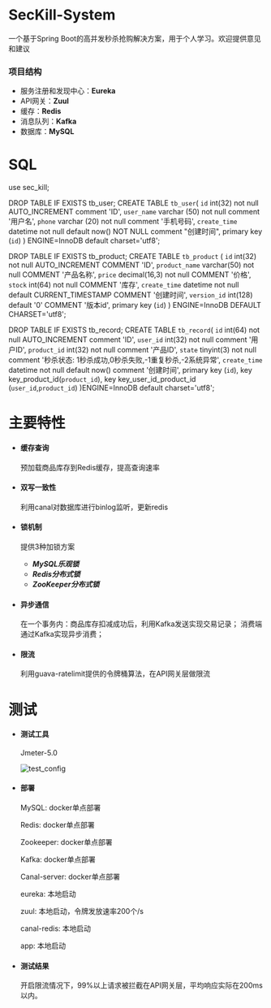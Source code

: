# SecKill-System

一个基于Spring Boot的高并发秒杀抢购解决方案，用于个人学习。欢迎提供意见和建议
 
 
### 项目结构
   - 服务注册和发现中心：**Eureka**
   - API网关：**Zuul**
   - 缓存：**Redis**
   - 消息队列：**Kafka**
   - 数据库：**MySQL**

 
# SQL

use sec_kill;

DROP TABLE IF EXISTS tb_user;
CREATE TABLE `tb_user`(
    `id` int(32) not null AUTO_INCREMENT comment 'ID',
    `user_name` varchar (50) not null comment '用户名',
    `phone` varchar (20) not null comment '手机号码',
    `create_time` datetime not null default now() NOT NULL comment "创建时间",
    primary key (`id`)
) ENGINE=InnoDB default charset='utf8';

DROP TABLE IF EXISTS tb_product;
CREATE TABLE `tb_product` (
  `id` int(32) not null AUTO_INCREMENT COMMENT 'ID',
  `product_name` varchar(50) not null COMMENT '产品名称',
  `price` decimal(16,3) not null COMMENT '价格',
  `stock` int(64) not null COMMENT '库存',
  `create_time` datetime not null default CURRENT_TIMESTAMP COMMENT '创建时间',
  `version_id` int(128) default '0' COMMENT '版本id',
  primary key (`id`)
) ENGINE=InnoDB DEFAULT CHARSET='utf8';

DROP TABLE IF EXISTS tb_record;
CREATE TABLE `tb_record`(
    `id` int(64) not null AUTO_INCREMENT comment 'ID',
    `user_id` int(32) not null comment '用户ID',
    `product_id` int(32) not null comment '产品ID',
    `state` tinyint(3) not null comment '秒杀状态: 1秒杀成功,0秒杀失败,-1重复秒杀,-2系统异常',
    `create_time` datetime not null default now() comment '创建时间',
    primary key (`id`),
    key key_product_id(`product_id`),
    key key_user_id_product_id (`user_id`,`product_id`)
)ENGINE=InnoDB default charset='utf8';

# 主要特性

 - #### 缓存查询

   预加载商品库存到Redis缓存，提高查询速率

- #### 双写一致性

   利用canal对数据库进行binlog监听，更新redis

 - #### 锁机制

   提供3种加锁方案
 
   - ***MySQL乐观锁***
   - ***Redis分布式锁***
   - ***ZooKeeper分布式锁***

 - #### 异步通信

   在一个事务内：商品库存扣减成功后，利用Kafka发送实现交易记录；
   消费端通过Kafka实现异步消费；

 - #### 限流

   利用guava-ratelimit提供的令牌桶算法，在API网关层做限流

# 测试

- #### 测试工具

  Jmeter-5.0
  
  ![test_config](https://github.com/JiangJiangjungle/SecKill-System/blob/master/figures/test_config.png)

- #### 部署

  MySQL: docker单点部署
  
  Redis: docker单点部署
  
  Zookeeper: docker单点部署
  
  Kafka: docker单点部署
  
  Canal-server: docker单点部署
  
  eureka: 本地启动
  
  zuul: 本地启动，令牌发放速率200个/s
  
  canal-redis: 本地启动
  
  app: 本地启动
  
- #### 测试结果

  开启限流情况下，99%以上请求被拦截在API网关层，平均响应实际在200ms以内。

